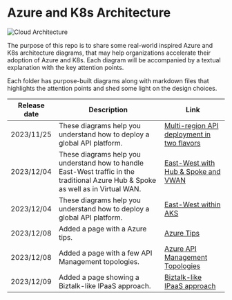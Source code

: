 # Azure and K8s Architecture
![Cloud Architecture](https://github.com/stephaneey/azure-and-k8s-architecture/blob/main/images/cloudarchidiagrams.png)

The purpose of this repo is to share some real-world inspired Azure and K8s architecture diagrams, that may help organizations accelerate their adoption of Azure and K8s. Each diagram will be accompanied by a textual explanation with the key attention points.

Each folder has purpose-built diagrams along with markdown files that highlights the attention points and shed some light on the design choices.


| Release date | Description |Link
| ----------- | ----------- | ----------- |
| 2023/11/25 | These diagrams help you understand how to deploy a global API platform. |[Multi-region API deployment in two flavors](https://github.com/stephaneey/azure-and-k8s-architecture/tree/main/IPaaS/api%20management/multi-region-setup) |
| 2023/12/04 | These diagrams help you understand how to handle East-West traffic in the traditional Azure Hub & Spoke as well as in Virtual WAN. |[East-West with Hub & Spoke and VWAN](https://github.com/stephaneey/azure-and-k8s-architecture/tree/main/networking/hub%20and%20spoke/east-west-traffic) |
| 2023/12/04 | These diagrams help you understand how to deploy a global API platform. |[East-West within AKS](https://github.com/stephaneey/azure-and-k8s-architecture/tree/main/networking/azure-kubernetes-service/east-west-traffic) |
| 2023/12/08 | Added a page with a Azure tips. |[Azure Tips](https://github.com/stephaneey/azure-and-k8s-architecture/tree/main/azuretips.md) |
| 2023/12/08 | Added a page with a few API Management topologies. |[Azure API Management Topologies](https://github.com/stephaneey/azure-and-k8s-architecture/tree/main/IPaaS/api%20management/topologies.md) |
| 2023/12/09 | Added a page showing a Biztalk-like IPaaS approach. |[Biztalk-like IPaaS approach](https://github.com/stephaneey/azure-and-k8s-architecture/tree/main/IPaaS/patterns/biztalk-like-IPaaS-pattern.md) |